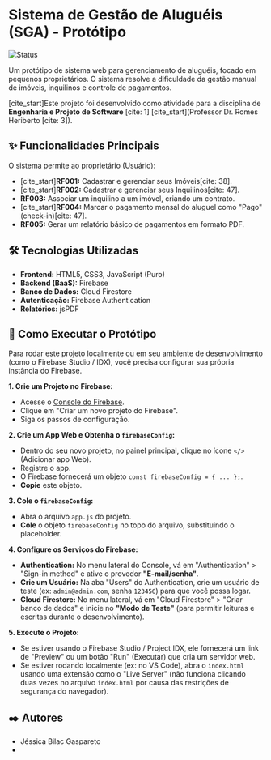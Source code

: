 # Sistema de Gestão de Aluguéis (SGA) - Protótipo

![Status](https://img.shields.io/badge/Status-Prot%C3%B3tipo-yellow)

Um protótipo de sistema web para gerenciamento de aluguéis, focado em pequenos proprietários. O sistema resolve a dificuldade da gestão manual de imóveis, inquilinos e controle de pagamentos.

[cite_start]Este projeto foi desenvolvido como atividade para a disciplina de **Engenharia e Projeto de Software** [cite: 1] [cite_start](Professor Dr. Romes Heriberto [cite: 3]).

## ✨ Funcionalidades Principais

O sistema permite ao proprietário (Usuário):

* [cite_start]**RF001:** Cadastrar e gerenciar seus Imóveis[cite: 38].
* [cite_start]**RF002:** Cadastrar e gerenciar seus Inquilinos[cite: 47].
* **RF003:** Associar um inquilino a um imóvel, criando um contrato.
* [cite_start]**RF004:** Marcar o pagamento mensal do aluguel como "Pago" (check-in)[cite: 47].
* **RF005:** Gerar um relatório básico de pagamentos em formato PDF.

## 🛠️ Tecnologias Utilizadas

* **Frontend:** HTML5, CSS3, JavaScript (Puro)
* **Backend (BaaS):** Firebase
* **Banco de Dados:** Cloud Firestore
* **Autenticação:** Firebase Authentication
* **Relatórios:** jsPDF

## 🚀 Como Executar o Protótipo

Para rodar este projeto localmente ou em seu ambiente de desenvolvimento (como o Firebase Studio / IDX), você precisa configurar sua própria instância do Firebase.

**1. Crie um Projeto no Firebase:**
* Acesse o [Console do Firebase](https://console.firebase.google.com/).
* Clique em "Criar um novo projeto do Firebase".
* Siga os passos de configuração.

**2. Crie um App Web e Obtenha o `firebaseConfig`:**
* Dentro do seu novo projeto, no painel principal, clique no ícone `</>` (Adicionar app Web).
* Registre o app.
* O Firebase fornecerá um objeto `const firebaseConfig = { ... };`.
* **Copie** este objeto.

**3. Cole o `firebaseConfig`:**
* Abra o arquivo `app.js` do projeto.
* **Cole** o objeto `firebaseConfig` no topo do arquivo, substituindo o placeholder.

**4. Configure os Serviços do Firebase:**
* **Authentication:** No menu lateral do Console, vá em "Authentication" > "Sign-in method" e ative o provedor **"E-mail/senha"**.
* **Crie um Usuário:** Na aba "Users" do Authentication, crie um usuário de teste (ex: `admin@admin.com`, senha `123456`) para que você possa logar.
* **Cloud Firestore:** No menu lateral, vá em "Cloud Firestore" > "Criar banco de dados" e inicie no **"Modo de Teste"** (para permitir leituras e escritas durante o desenvolvimento).

**5. Execute o Projeto:**
* Se estiver usando o Firebase Studio / Project IDX, ele fornecerá um link de "Preview" ou um botão "Run" (Executar) que cria um servidor web.
* Se estiver rodando localmente (ex: no VS Code), abra o `index.html` usando uma extensão como o "Live Server" (não funciona clicando duas vezes no arquivo `index.html` por causa das restrições de segurança do navegador).

## ✒️ Autores

* Jéssica Bilac Gaspareto
* 
